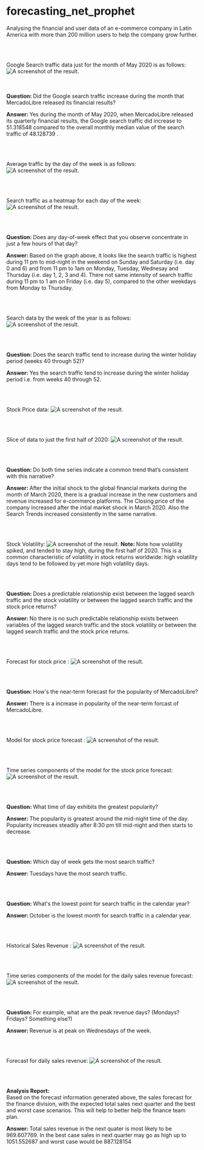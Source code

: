 # forecasting_net_prophet
Analysing the financial and user data of an e-commerce company in Latin America with more than 200 million users to help the company grow further.

<br> </br>

Google Search traffic data just for the month of May 2020 is as follows:
![A screenshot of the result.](Images/Image01.png)

<br> </br>
<b> Question: </b> Did the Google search traffic increase during the month that MercadoLibre released its financial results?

<b> Answer: </b> Yes during the month of May 2020, when MercadoLibre released its quarterly financial results, the Google search traffic did increase to 51.318548 compared to the overall monthly median value of the search traffic of 48.128739 .

<br> </br>

Average traffic by the day of the week is as follows:
![A screenshot of the result.](Images/Image02.png)

<br> </br>

Search traffic as a heatmap for each day of the week:
![A screenshot of the result.](Images/Image03.png)

<br></br>

<b> Question: </b> Does any day-of-week effect that you observe concentrate in just a few hours of that day?

<b> Answer: </b> Based on the graph above, it looks like the search traffic is highest during 11 pm to mid-night in the weekend on Sunday and Saturday (i.e. day 0 and 6) and from 11 pm to 1am on Monday, Tuesday, Wednesay and Thursday (i.e. day 1, 2, 3 and 4). There not same intensity of search traffic during 11 pm to 1 am on Friday (i.e. day 5), compared to the other weekdays from Monday to Thursday.

<br> </br>

Search data by the week of the year is as follows:
![A screenshot of the result.](Images/Image04.png)

<br> </br>

<b> Question: </b> Does the search traffic tend to increase during the winter holiday period (weeks 40 through 52)?

<b> Answer: </b> Yes the search traffic tend to increase during the winter holiday period i.e. from weeks 40 through 52.

<br> </br>

Stock Price data:
![A screenshot of the result.](Images/Image05.png)

<br> </br>

Slice of data to just the first half of 2020:
![A screenshot of the result.](Images/Image06.png)

<br> </br>

<b> Question: </b> Do both time series indicate a common trend that’s consistent with this narrative?

<b> Answer: </b> After the initial shock to the global financial markets during the month of March 2020, there is a gradual increase in the new customers and revenue increased for e-commerce platforms. The Closing price of the company increased after the intial market shock in March 2020. Also the Search Trends increased consistently in the same narrative.

<br> </br>

Stock Volatility:
![A screenshot of the result.](Images/Image07.png)
<b> Note: </b> Note how volatility spiked, and tended to stay high, during the first half of 2020. This is a common characteristic of volatility in stock returns worldwide: high volatility days tend to be followed by yet more high volatility days.

<br> </br>

<b> Question: </b> Does a predictable relationship exist between the lagged search traffic and the stock volatility or between the lagged search traffic and the stock price returns?

<b> Answer: </b> No there is no such predictable relationship exists between variables of the lagged search traffic and the stock volatility or between the lagged search traffic and the stock price returns.

<br> </br>

Forecast for stock price :
![A screenshot of the result.](Images/Image08.png)

<br> </br>

<b> Question: </b> How's the near-term forecast for the popularity of MercadoLibre?

<b> Answer: </b> There is a increase in popularity of the near-term forcast of MercadoLibre.

<br> </br>

Model for stock price forecast :
![A screenshot of the result.](Images/Image09.png)


<br> </br>

Time series components of the model for the stock price forecast:
![A screenshot of the result.](Images/Image10.png)

<br> </br>

<b> Question: </b> What time of day exhibits the greatest popularity?

<b> Answer: </b> The popularity is greatest around the mid-night time of the day. Popularity increases steadily after 8:30 pm till mid-night and then starts to decrease.

<br> </br>

<b> Question: </b> Which day of week gets the most search traffic?

<b> Answer: </b> Tuesdays have the most search traffic.

<br> </br>

<b> Question: </b> What's the lowest point for search traffic in the calendar year?

<b> Answer: </b> October is the lowest month for search traffic in a calendar year.

<br> </br>

Historical Sales Revenue :
![A screenshot of the result.](Images/Image11.png)

<br> </br>

Time series components of the model for the daily sales revenue forecast:
![A screenshot of the result.](Images/Image12.png)

<br> </br>

<b> Question: </b> For example, what are the peak revenue days? (Mondays? Fridays? Something else?)

<b> Answer: </b> Revenue is at peak on Wednesdays of the week.

<br> </br>

Forecast for daily sales revenue:
![A screenshot of the result.](Images/Image13.png)

<br> </br>

<b> Analysis Report: </b></br> 
Based on the forecast information generated above, the sales forecast for the finance division, with the expected total sales next quarter and the best and worst case scenarios. This will help to better help the finance team plan. 

<b> Answer: </b> Total sales revenue in the next quater is most likely to be 969.607769. In the best case sales in next quarter may go as high up to 1051.552687 and worst case would be 887.128154
